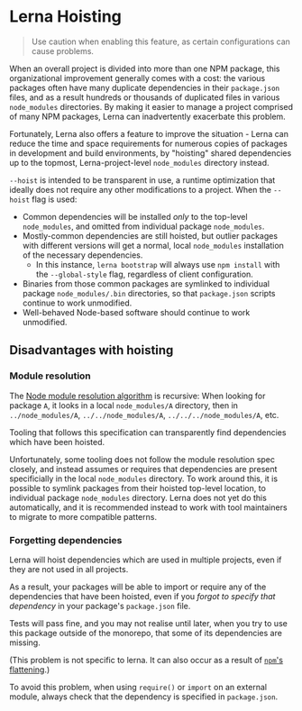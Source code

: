 # Lerna Hoisting

> Use caution when enabling this feature, as certain configurations can cause problems.

When an overall project is divided into more than one NPM package, this
organizational improvement generally comes with a cost: the various
packages often have many duplicate dependencies in their `package.json`
files, and as a result hundreds or thousands of duplicated files in
various `node_modules` directories. By making it easier to manage a
project comprised of many NPM packages, Lerna can inadvertently
exacerbate this problem.

Fortunately, Lerna also offers a feature to improve the situation -
Lerna can reduce the time and space requirements for numerous copies of
packages in development and build environments, by "hoisting" shared
dependencies up to the topmost, Lerna-project-level `node_modules`
directory instead.

`--hoist` is intended to be transparent in use, a runtime optimization
that ideally does not require any other modifications to a project.
When the `--hoist` flag is used:

* Common dependencies will be installed _only_ to the top-level
  `node_modules`, and omitted from individual package `node_modules`.
* Mostly-common dependencies are still hoisted, but outlier packages
  with different versions will get a normal, local `node_modules`
  installation of the necessary dependencies.
  * In this instance, `lerna bootstrap` will always use `npm install`
    with the `--global-style` flag, regardless of client configuration.
* Binaries from those common packages are symlinked to individual
  package `node_modules/.bin` directories, so that `package.json`
  scripts continue to work unmodified.
* Well-behaved Node-based software should continue to work unmodified.

## Disadvantages with hoisting

### Module resolution

The [Node module resolution algorithm](https://nodejs.org/api/modules.html#modules_loading_from_node_modules_folders)
is recursive: When looking for package `A`, it looks in a local
`node_modules/A` directory, then in `../node_modules/A`,
`../../node_modules/A`, `../../../node_modules/A`, etc.

Tooling that follows this specification can transparently find
dependencies which have been hoisted.

Unfortunately, some tooling does not follow the module resolution spec
closely, and instead assumes or requires that dependencies are present
specificially in the local `node_modules` directory. To work around
this, it is possible to symlink packages from their hoisted top-level
location, to individual package `node_modules` directory. Lerna does
not yet do this automatically, and it is recommended instead to work
with tool maintainers to migrate to more compatible patterns.

### Forgetting dependencies

Lerna will hoist dependencies which are used in multiple projects,
even if they are not used in all projects.

As a result, your packages will be able to import or require any of
the dependencies that have been hoisted, even if you _forgot to
specify that dependency_ in your package's `package.json` file.

Tests will pass fine, and you may not realise until later, when you
try to use this package outside of the monorepo, that some of its
dependencies are missing.

(This problem is not specific to lerna.  It can also occur as a result
of [`npm`'s flattening](https://medium.com/pnpm/pnpms-strictness-helps-to-avoid-silly-bugs-9a15fb306308).)

To avoid this problem, when using `require()` or `import` on an
external module, always check that the dependency is specified in
`package.json`.
